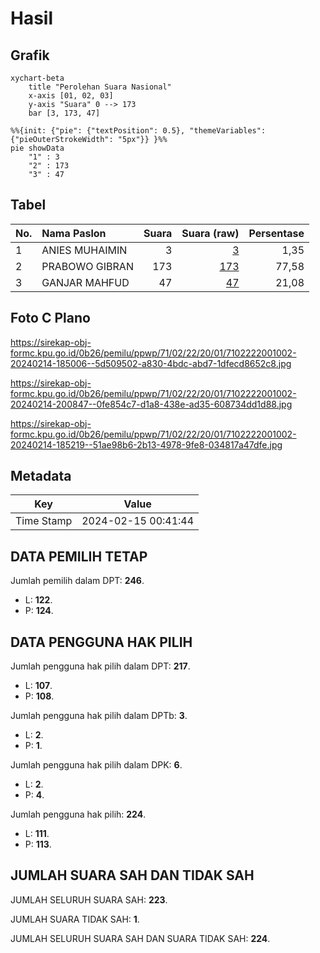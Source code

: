 # Hasil

## Grafik

```mermaid
xychart-beta
    title "Perolehan Suara Nasional"
    x-axis [01, 02, 03]
    y-axis "Suara" 0 --> 173
    bar [3, 173, 47]
```

```mermaid
%%{init: {"pie": {"textPosition": 0.5}, "themeVariables": {"pieOuterStrokeWidth": "5px"}} }%%
pie showData
    "1" : 3
    "2" : 173
    "3" : 47
```

## Tabel

| No. | Nama Paslon    | Suara | Suara (raw) | Persentase |
|:--- |:-------------- | -----:| -----------:| ----------:|
| 1   | ANIES MUHAIMIN | 3     | [3][p-1]    | 1,35       |
| 2   | PRABOWO GIBRAN | 173   | [173][p-2]  | 77,58      |
| 3   | GANJAR MAHFUD  | 47    | [47][p-3]   | 21,08      |


[p-1]: https://github.com/gigit-pemilu/pemilu-2024/blob/main/pilpres/hitung-suara/sub/71-sulawesi-utara/sub/02-minahasa/sub/22-kawangkoan-barat/sub/2001-kayuuwi/sub/002-tps/sub/paslon-1.txt
[p-2]: https://github.com/gigit-pemilu/pemilu-2024/blob/main/pilpres/hitung-suara/sub/71-sulawesi-utara/sub/02-minahasa/sub/22-kawangkoan-barat/sub/2001-kayuuwi/sub/002-tps/sub/paslon-2.txt
[p-3]: https://github.com/gigit-pemilu/pemilu-2024/blob/main/pilpres/hitung-suara/sub/71-sulawesi-utara/sub/02-minahasa/sub/22-kawangkoan-barat/sub/2001-kayuuwi/sub/002-tps/sub/paslon-3.txt

## Foto C Plano

https://sirekap-obj-formc.kpu.go.id/0b26/pemilu/ppwp/71/02/22/20/01/7102222001002-20240214-185006--5d509502-a830-4bdc-abd7-1dfecd8652c8.jpg

https://sirekap-obj-formc.kpu.go.id/0b26/pemilu/ppwp/71/02/22/20/01/7102222001002-20240214-200847--0fe854c7-d1a8-438e-ad35-608734dd1d88.jpg

https://sirekap-obj-formc.kpu.go.id/0b26/pemilu/ppwp/71/02/22/20/01/7102222001002-20240214-185219--51ae98b6-2b13-4978-9fe8-034817a47dfe.jpg


## Metadata

| Key        | Value               |
| ---------- | ------------------- |
| Time Stamp | 2024-02-15 00:41:44 |


## DATA PEMILIH TETAP

Jumlah pemilih dalam DPT: **246**.
 * L: **122**.
 * P: **124**.

## DATA PENGGUNA HAK PILIH

Jumlah pengguna hak pilih dalam DPT: **217**.
 * L: **107**.
 * P: **108**.

Jumlah pengguna hak pilih dalam DPTb: **3**.
 * L: **2**.
 * P: **1**.

Jumlah pengguna hak pilih dalam DPK: **6**.
 * L: **2**.
 * P: **4**.

Jumlah pengguna hak pilih: **224**.
 * L: **111**.
 * P: **113**.

## JUMLAH SUARA SAH DAN TIDAK SAH

JUMLAH SELURUH SUARA SAH: **223**.

JUMLAH SUARA TIDAK SAH: **1**.

JUMLAH SELURUH SUARA SAH DAN SUARA TIDAK SAH: **224**.


